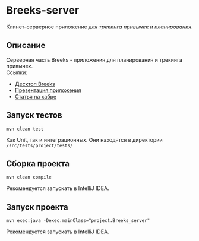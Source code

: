 # Breeks-server
Клинет-серверное приложение *для трекинга привычек и планирования*.
## Описание
Серверная часть Breeks - приложения для планирования и трекинга привычек.  
Ссылки:  
* [Десктоп Breeks](https://github.com/BreeksApp/Breeks-desktop)
* [Презентация приложения](https://github.com/BreeksApp/Breeks-presentation)
* [Статья на хабре]()
## Запуск тестов
`mvn clean test`  

Как Unit, так и интеграционных. Они находятся в директории `/src/tests/project/tests/`

## Сборка проекта
`mvn clean compile`  

Рекомендуется запускать в IntelliJ IDEA.

## Запуск проекта
`mvn exec:java -Dexec.mainClass="project.Breeks_server"`  

Рекомендуется запускать в IntelliJ IDEA.
